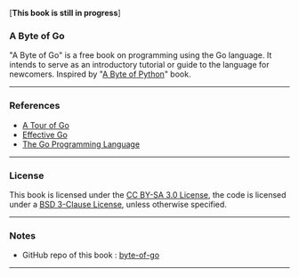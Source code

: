 \[**This book is still in progress**\]


### A Byte of Go

"A Byte of Go" is a free book on programming using the Go language. 
It intends to serve as an introductory tutorial or guide to the language for newcomers.
Inspired by "[A Byte of Python](https://python.swaroopch.com/)" book.

---

### References
  * [A Tour of Go](https://tour.golang.org)
  * [Effective Go](https://golang.org/doc/effective_go.html)
  * [The Go Programming Language](https://www.amazon.com/Programming-Language-Addison-Wesley-Professional-Computing/dp/0134190440)

---

### License
This book is licensed under the [CC BY-SA 3.0 License](https://creativecommons.org/licenses/by-sa/3.0/), the code is licensed under a [BSD 3-Clause License](LICENSE), unless otherwise specified.  

---


### Notes ###
  * GitHub repo of this book : [byte-of-go](https://github.com/pradippatil/byte-of-go)  

---
